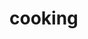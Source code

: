 # cooking

<!-- To be able to push: 
git add .
git commit -m 'MY_NAME'
git push origin main   -->

<!-- To Pull:

git add .

git pull origin main -->